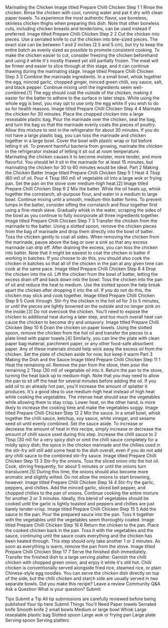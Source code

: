 Marinating the Chicken
Image titled Prepare Chilli Chicken Step 1
1
Rinse the chicken. Rinse the chicken with cool, running water and pat it dry with clean paper towels.
To experience the most authentic flavor, use boneless, skinless chicken thighs when preparing this dish. Note that other boneless cuts, including chicken breasts and tenderloins, can be used instead if preferred.
Image titled Prepare Chilli Chicken Step 2
2
Cut the chicken into pieces. Use a serrated knife to cut the chicken into bite-sized pieces. The exact size can be between 1 and 2 inches (2.5 and 5 cm), but try to keep the entire batch as evenly sized as possible to promote consistent cooking.
To make the chicken easier to cut, consider freezing the chicken beforehand and using it while it's mostly thawed yet still partially frozen. The meat will be firmer and easier to slice through at this stage, and it can continue thawing during the marinating stage.
Image titled Prepare Chilli Chicken Step 3
3
Combine the marinade ingredients. In a small bowl, whisk together the egg, minced garlic, chopped ginger, minced green chilli, soy sauce, salt, and black pepper. Continue mixing until the ingredients seem well-combined.[1]
The egg should coat the outside of the chicken, making it easier for the batter to adhere to the surface in later steps. While using the whole egg is best, you may opt to use only the egg white if you wish to do so for health reasons.
Image titled Prepare Chilli Chicken Step 4
4
Marinate the chicken for 30 minutes. Place the chopped chicken into a large resealable plastic bag. Pour the marinade over the chicken, seal the bag, and turn the bag so that the marinade evenly coats the pieces of poultry. Allow this mixture to rest in the refrigerator for about 30 minutes.
If you do not have a large plastic bag, you can toss the marinade and chicken together in a large bowl. Cover the bowl with plastic wrap or foil before letting it sit.
To prevent harmful bacteria from growing, marinate the chicken in the refrigerator instead of letting it sit out at room temperature.
Marinating the chicken causes it to become moister, more tender, and more flavorful. You should let it sit in the marinade for at least 15 minutes, but marinating the chicken for 30 to 60 minutes would be ideal.
Part
2
Making the Chicken Batter
Image titled Prepare Chilli Chicken Step 5
1
Heat 4 Tbsp (60 ml) of oil. Pour 4 Tbsp (60 ml) of vegetable oil into a large wok or frying pan. Set the pan on the stove over medium-high heat.[2]
Image titled Prepare Chilli Chicken Step 6
2
Mix the batter. While the oil heats up, whisk together the cornstarch, all-purpose flour, and water in a medium to large bowl. Continue mixing until a smooth, medium-thin batter forms.
To prevent lumps in the batter, consider sifting the cornstarch and flour together first using a fine-mesh sieve. Gradually whisk in the water, scraping the sides of the bowl as you continue to fully incorporate all three ingredients together.
Image titled Prepare Chilli Chicken Step 7
3
Transfer the chicken from the marinade to the batter. Using a slotted spoon, remove the chicken pieces from the bag of marinade and drop them directly into the bowl of batter. Toss the chicken gently to coat all sides.
When removing the chicken from the marinade, pause above the bag or over a sink so that any excess marinade can drip off. After draining the excess, you can toss the chicken into batter.
Note that it might be easiest to coat the chicken in batter if working in batches. If you choose to do this, you should also cook the chicken in batches so that all of the chicken in the pan at any given time can cook at the same pace.
Image titled Prepare Chilli Chicken Step 8
4
Drop the chicken into the oil. Lift the chicken from the bowl of batter, letting the excess drain off and back down into the bowl. Toss the chicken into the pan of oil and reduce the heat to medium.
Use the slotted spoon the help break apart the chicken after dropping it into the oil. If you do not do this, the chicken may stick and cook together.
Image titled Prepare Chilli Chicken Step 9
5
Cook through. Stir-fry the chicken in the hot oil for 3 to 5 minutes, or until the pieces are lightly browned on the outside and no longer pink on the inside.[3]
Do not overcook the chicken. You'll need to expose the chicken to additional heat during a later step, and too much overall heat can cause the chicken to become dry and unsavory.
Image titled Prepare Chilli Chicken Step 10
6
Drain the chicken on paper towels. Using the slotted spoon, remove the chicken from the hot oil and transfer the pieces to a plate lined with paper towels.[4]
Similarly, you can line the plate with clean paper bag material, parchment paper, or any other food-safe absorbent paper. Any of these materials should help wick away the excess oil from the chicken.
Set the plate of chicken aside for now, but keep it warm
Part
3
Making the Dish and the Sauce
Image titled Prepare Chilli Chicken Step 11
1
Heat the remaining oil. Remove the pan from the stove, then pour the remaining 2 Tbsp (30 ml) of vegetable oil into it. Return the pan to the stove, turning the heat back up to medium-high.
Note that you may need to allow the pan to sit off the heat for several minutes before adding the oil. If you add oil to an already hot pan, you'll increase the amount of splatter it produces.
It's a good idea to use medium-high heat instead of high heat while cooking the vegetables. The intense heat should sear the vegetables while allowing them to stay crisp. Lower heat, on the other hand, is more likely to increase the cooking time and make the vegetables soggy.
Image titled Prepare Chilli Chicken Step 12
2
Mix the sauce. In a small bowl, whisk together the chilli sauce, ketchup, soy sauce, white vinegar, and sesame seed oil until evenly combined. Set the sauce aside.
To increase or decrease the amount of heat in this recipe, simply increase or decrease the amount of chilli sauce used during this step. Increase the chilli sauce to 2 Tbsp (30 ml) for a very spicy dish or omit the chilli sauce completely for a mildly spicy dish; the spice in the chicken marinade and the chillies used in the stir-fry will still add some heat to the dish overall, even if you do not add any chilli sauce to the combined stir-fry sauce.
Image titled Prepare Chilli Chicken Step 13
3
Stir-fry the onions. Toss the sliced onion into the hot oil. Cook, stirring frequently, for about 5 minutes or until the onions turn translucent.[5]
During this time, the onions should also become more aromatic and slightly wilted. Do not allow the onions to start browning, however.
Image titled Prepare Chilli Chicken Step 14
4
Stir-fry the garlic, peppers, and chillies. Add the minced garlic, sliced bell pepper, and chopped chillies to the pan of onions. Continue cooking the entire mixture for another 2 or 3 minutes.
Ideally, this blend of vegetables should be cooked until the garlic is lightly toasted and peppers and chillies are just barely tender-crisp.
Image titled Prepare Chilli Chicken Step 15
5
Add the sauce to the pan. Pour the prepared sauce into the pan. Toss it together with the vegetables until the vegetables seem thoroughly coated.
Image titled Prepare Chilli Chicken Step 16
6
Return the chicken to the pan. Place the cooked chicken back in the pan. Toss it with the vegetables and the sauce, continuing until the sauce coats everything and the chicken has been heated through.
This step should only take another 1 or 2 minutes. As soon as everything is warm, remove the pan from the stove.
Image titled Prepare Chilli Chicken Step 17
7
Serve the finished dish immediately. Transfer the finished dish to a large serving platter. Garnish the chilli chicken with chopped green onion, and enjoy it while it's still hot.
Chilli chicken is conventionally served alongside fried rice, steamed rice, or plain Chinese-style egg noodles. You can serve the chicken dish directly on top of the side, but the chilli chicken and starch side are usually served in two separate bowls.
Did you make this recipe?
Leave a review
Community Q&A
Ask a Question
What is your question?
Submit

Tips
Submit a Tip
All tip submissions are carefully reviewed before being published
Your tip here
Submit
Things You'll Need
Paper towels
Serrated knife
Smooth knife
2 small bowls
Medium or large bowl
Whisk
Large resealable plastic bag
Slotted spoon
Large wok or frying pan
Large plate
Serving spoon
Serving platterc